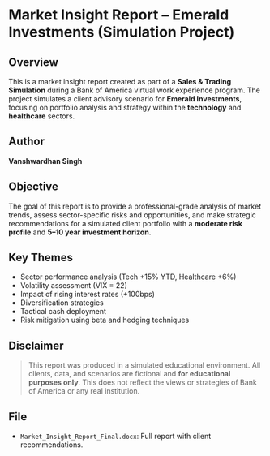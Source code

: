 # Market Insight Report – Emerald Investments (Simulation Project)

## Overview

This is a market insight report created as part of a **Sales & Trading Simulation** during a Bank of America virtual work experience program. The project simulates a client advisory scenario for **Emerald Investments**, focusing on portfolio analysis and strategy within the **technology** and **healthcare** sectors.

## Author

**Vanshwardhan Singh**

## Objective

The goal of this report is to provide a professional-grade analysis of market trends, assess sector-specific risks and opportunities, and make strategic recommendations for a simulated client portfolio with a **moderate risk profile** and **5–10 year investment horizon**.

## Key Themes

- Sector performance analysis (Tech +15% YTD, Healthcare +6%)
- Volatility assessment (VIX = 22)
- Impact of rising interest rates (+100bps)
- Diversification strategies
- Tactical cash deployment
- Risk mitigation using beta and hedging techniques

## Disclaimer

> This report was produced in a simulated educational environment. All clients, data, and scenarios are fictional and **for educational purposes only**. This does not reflect the views or strategies of Bank of America or any real institution.

## File

- `Market_Insight_Report_Final.docx`: Full report with client recommendations.
